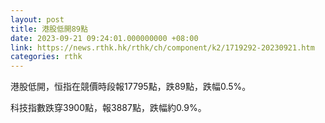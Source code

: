 ```yaml
---
layout: post
title: 港股低開89點
date: 2023-09-21 09:24:01.000000000 +08:00
link: https://news.rthk.hk/rthk/ch/component/k2/1719292-20230921.htm
categories: rthk
---
```


港股低開，恒指在競價時段報17795點，跌89點，跌幅0.5%。

科技指數跌穿3900點，報3887點，跌幅約0.9%。
